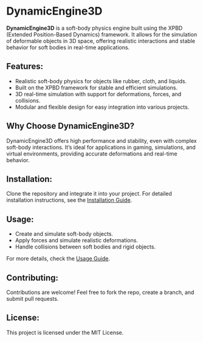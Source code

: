 # DynamicEngine3D

**DynamicEngine3D** is a soft-body physics engine built using the XPBD (Extended Position-Based Dynamics) framework. It allows for the simulation of deformable objects in 3D space, offering realistic interactions and stable behavior for soft bodies in real-time applications.

## Features:
- Realistic soft-body physics for objects like rubber, cloth, and liquids.
- Built on the XPBD framework for stable and efficient simulations.
- 3D real-time simulation with support for deformations, forces, and collisions.
- Modular and flexible design for easy integration into various projects.

## Why Choose DynamicEngine3D?
DynamicEngine3D offers high performance and stability, even with complex soft-body interactions. It’s ideal for applications in gaming, simulations, and virtual environments, providing accurate deformations and real-time behavior.

## Installation:
Clone the repository and integrate it into your project. For detailed installation instructions, see the [Installation Guide](link-to-guide).

## Usage:
- Create and simulate soft-body objects.
- Apply forces and simulate realistic deformations.
- Handle collisions between soft bodies and rigid objects.

For more details, check the [Usage Guide](link-to-guide).

## Contributing:
Contributions are welcome! Feel free to fork the repo, create a branch, and submit pull requests.

## License:
This project is licensed under the MIT License.
